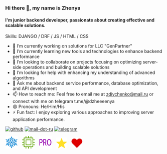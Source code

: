 ### Hi there 👋, my name is Zhenya
#### I'm junior backend developer, passionate about creating effective and scalable solutions.

Skills: DJANGO / DRF / JS / HTML / CSS

- 🔭 I’m currently working on solutions for LLC "GenPartner" 
- 🌱 I’m currently learning new tools and technologies to enhance backend performance 
- 👯 I’m looking to collaborate on projects focusing on optimizing server-side operations and building scalable solutions 
- 🤔 I’m looking for help with enhancing my understanding of advanced algorithms 
- 💬 Ask me about backend service performance, database optimization, and API development 
- 📫 How to reach me: Feel free to email me at zdivchenko@mail.ru or connect with me on telegram t.me/@dzheeeenya 
- 😄 Pronouns: He/Him/His 
- ⚡ Fun fact: I enjoy exploring various approaches to improving server application performance. 


[<img src='https://cdn.jsdelivr.net/npm/simple-icons@3.0.1/icons/github.svg' alt='github' height='40'>](https://github.com/https://github.com/zdivche)  [<img src='https://cdn.jsdelivr.net/npm/simple-icons@3.0.1/icons/mail-dot-ru.svg' alt='mail-dot-ru' height='40'>](zdivchenko@mail.ru)  [<img src='https://cdn.jsdelivr.net/npm/simple-icons@3.0.1/icons/telegram.svg' alt='telegram' height='40'>](https://t.me/dzheeeenya)  

<a href='https://archiveprogram.github.com/'><img src='https://raw.githubusercontent.com/acervenky/animated-github-badges/master/assets/acbadge.gif' width='40' height='40'></a> <a href='https://docs.github.com/en/developers'><img src='https://raw.githubusercontent.com/acervenky/animated-github-badges/master/assets/devbadge.gif' width='40' height='40'></a> <a href='https://github.com/pricing'><img src='https://raw.githubusercontent.com/acervenky/animated-github-badges/master/assets/pro.gif' width='40' height='40'></a> <a href='https://stars.github.com/'><img src='https://raw.githubusercontent.com/acervenky/animated-github-badges/master/assets/starbadge.gif' width='35' height='35'></a> <a href='https://docs.github.com/en/github/supporting-the-open-source-community-with-github-sponsors'><img src='https://raw.githubusercontent.com/acervenky/animated-github-badges/master/assets/sponsorbadge.gif' width='35' height='35'></a> 


